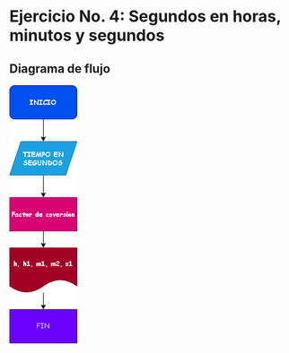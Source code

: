 # Ejercicio No. 4: Segundos en horas, minutos y segundos 

## Diagrama de flujo

![Diagrama de flujo](diagrama.png "Diagrama de flujo")